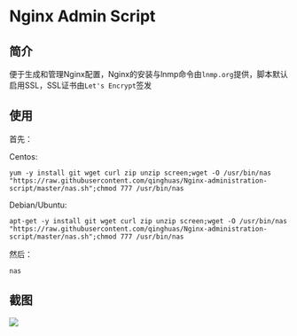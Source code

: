 # Nginx Admin Script

简介
---
便于生成和管理Nginx配置，Nginx的安装与lnmp命令由`lnmp.org`提供，脚本默认启用SSL，SSL证书由`Let's Encrypt`签发

使用
---
首先：   

Centos:
```
yum -y install git wget curl zip unzip screen;wget -O /usr/bin/nas "https://raw.githubusercontent.com/qinghuas/Nginx-administration-script/master/nas.sh";chmod 777 /usr/bin/nas
```

Debian/Ubuntu:
```
apt-get -y install git wget curl zip unzip screen;wget -O /usr/bin/nas "https://raw.githubusercontent.com/qinghuas/Nginx-administration-script/master/nas.sh";chmod 777 /usr/bin/nas
```

然后：   
```
nas
```

截图
---
![](https://raw.githubusercontent.com/qinghuas/Nginx-Admin-Script/master/V.1.3.png)
